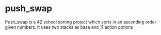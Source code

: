 # push_swap
Push_swap is a 42 school sorting project which sorts in an ascending order given numbers. It uses two stacks as base and 11 action options
